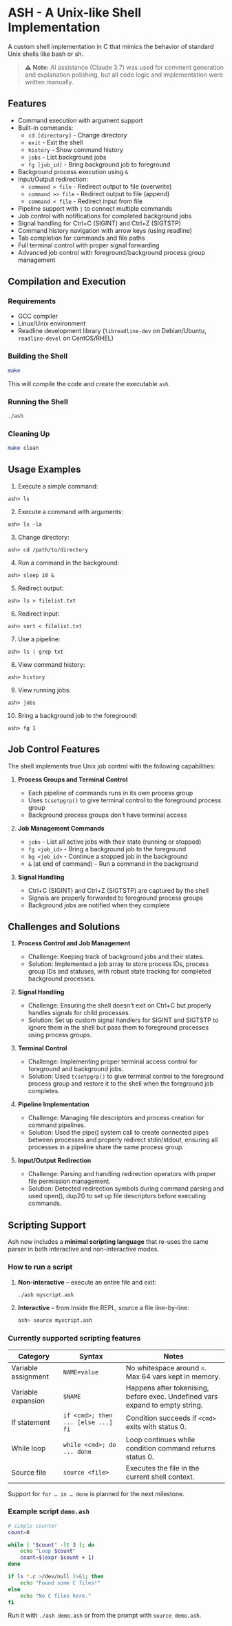 # ASH - A Unix-like Shell Implementation

A custom shell implementation in C that mimics the behavior of standard Unix shells like bash or sh.

> **⚠️ Note:** AI assistance (Claude 3.7) was used for comment generation and explanation polishing, but all code logic and implementation were written manually.

## Features

- Command execution with argument support
- Built-in commands:
  - `cd [directory]` - Change directory
  - `exit` - Exit the shell
  - `history` - Show command history
  - `jobs` - List background jobs
  - `fg [job_id]` - Bring background job to foreground
- Background process execution using `&`
- Input/Output redirection:
  - `command > file` - Redirect output to file (overwrite)
  - `command >> file` - Redirect output to file (append)
  - `command < file` - Redirect input from file
- Pipeline support with `|` to connect multiple commands
- Job control with notifications for completed background jobs
- Signal handling for Ctrl+C (SIGINT) and Ctrl+Z (SIGTSTP)
- Command history navigation with arrow keys (using readline)
- Tab completion for commands and file paths
- Full terminal control with proper signal forwarding
- Advanced job control with foreground/background process group management

## Compilation and Execution

### Requirements

- GCC compiler
- Linux/Unix environment
- Readline development library (`libreadline-dev` on Debian/Ubuntu, `readline-devel` on CentOS/RHEL)

### Building the Shell

```bash
make
```

This will compile the code and create the executable `ash`.

### Running the Shell

```bash
./ash
```

### Cleaning Up

```bash
make clean
```

## Usage Examples

1. Execute a simple command:
```
ash> ls
```

2. Execute a command with arguments:
```
ash> ls -la
```

3. Change directory:
```
ash> cd /path/to/directory
```

4. Run a command in the background:
```
ash> sleep 10 &
```

5. Redirect output:
```
ash> ls > filelist.txt
```

6. Redirect input:
```
ash> sort < filelist.txt
```

7. Use a pipeline:
```
ash> ls | grep txt
```

8. View command history:
```
ash> history
```

9. View running jobs:
```
ash> jobs
```

10. Bring a background job to the foreground:
```
ash> fg 1
```

## Job Control Features

The shell implements true Unix job control with the following capabilities:

1. **Process Groups and Terminal Control**
   - Each pipeline of commands runs in its own process group
   - Uses `tcsetpgrp()` to give terminal control to the foreground process group
   - Background process groups don't have terminal access

2. **Job Management Commands**
   - `jobs` - List all active jobs with their state (running or stopped)
   - `fg <job_id>` - Bring a background job to the foreground
   - `bg <job_id>` - Continue a stopped job in the background
   - `&` (at end of command) - Run a command in the background

3. **Signal Handling**
   - Ctrl+C (SIGINT) and Ctrl+Z (SIGTSTP) are captured by the shell
   - Signals are properly forwarded to foreground process groups
   - Background jobs are notified when they complete

## Challenges and Solutions

1. **Process Control and Job Management**
   - Challenge: Keeping track of background jobs and their states.
   - Solution: Implemented a job array to store process IDs, process group IDs and statuses, with robust state tracking for completed background processes.

2. **Signal Handling**
   - Challenge: Ensuring the shell doesn't exit on Ctrl+C but properly handles signals for child processes.
   - Solution: Set up custom signal handlers for SIGINT and SIGTSTP to ignore them in the shell but pass them to foreground processes using process groups.

3. **Terminal Control**
   - Challenge: Implementing proper terminal access control for foreground and background jobs.
   - Solution: Used `tcsetpgrp()` to give terminal control to the foreground process group and restore it to the shell when the foreground job completes.

4. **Pipeline Implementation**
   - Challenge: Managing file descriptors and process creation for command pipelines.
   - Solution: Used the pipe() system call to create connected pipes between processes and properly redirect stdin/stdout, ensuring all processes in a pipeline share the same process group.

5. **Input/Output Redirection**
   - Challenge: Parsing and handling redirection operators with proper file permission management.
   - Solution: Detected redirection symbols during command parsing and used open(), dup2() to set up file descriptors before executing commands.

## Scripting Support

Ash now includes a **minimal scripting language** that re-uses the same parser in both
interactive and non-interactive modes.

### How to run a script

1. **Non-interactive** – execute an entire file and exit:

   ```bash
   ./ash myscript.ash
   ```

2. **Interactive** – from inside the REPL, source a file line-by-line:

   ```bash
   ash> source myscript.ash
   ```

### Currently supported scripting features

| Category | Syntax | Notes |
|----------|--------|-------|
| Variable assignment | `NAME=value` | No whitespace around `=`. Max 64 vars kept in memory. |
| Variable expansion  | `$NAME`      | Happens after tokenising, before exec. Undefined vars expand to empty string. |
| If statement        | `if <cmd>; then ... [else ...] fi` | Condition succeeds if `<cmd>` exits with status 0. |
| While loop          | `while <cmd>; do ... done` | Loop continues while condition command returns status 0. |
| Source file         | `source <file>` | Executes the file in the current shell context. |

Support for `for … in … done` is planned for the next milestone.

### Example script `demo.ash`

```sh
# simple counter
count=0

while [ "$count" -lt 3 ]; do
    echo "Loop $count"
    count=$(expr $count + 1)
done

if ls *.c >/dev/null 2>&1; then
    echo "Found some C files!"
else
    echo "No C files here."
fi
```

Run it with `./ash demo.ash` or from the prompt with `source demo.ash`.
